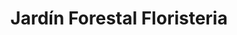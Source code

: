 ---
title: "Jardín Forestal Floristeria"
url: /quillota/jardin-forestal-floristeria/
shop: floristería
---